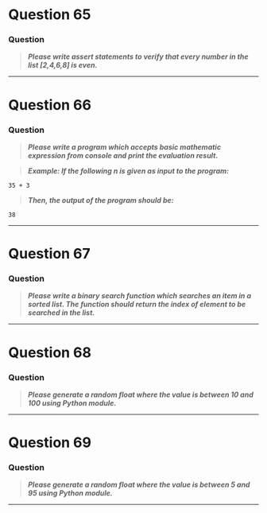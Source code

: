 # Question 65

### **Question**

> **_Please write assert statements to verify that every number in the list [2,4,6,8] is even._**

---

# Question 66

### **Question**

> **_Please write a program which accepts basic mathematic expression from console and print the evaluation result._**

> **_Example:
> If the following n is given as input to the program:_**

```
35 + 3
```

> **_Then, the output of the program should be:_**

```
38
```

---

# Question 67

### **Question**

> **_Please write a binary search function which searches an item in a sorted list. The function should return the index of element to be searched in the list._**

---

# Question 68

### **Question**

> **_Please generate a random float where the value is between 10 and 100 using Python module._**

---

# Question 69

### **Question**

> **_Please generate a random float where the value is between 5 and 95 using Python module._**

---
